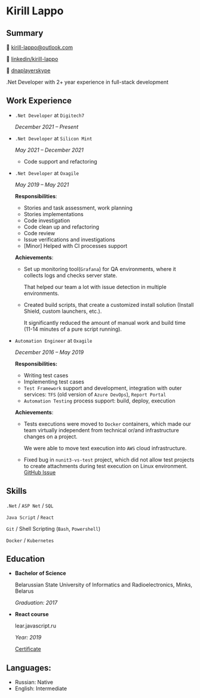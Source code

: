 # Kirill Lappo

## Summary

📧 [kirill-lappo@outlook.com](mailto:kirill-lappo@outlook.com)

💼 [linkedin/kirill-lappo](https://www.linkedin.com/in/kirill-lappo-92a7a4130/)

📱 [dnaplayerskype](skype:dnaplayerskype?chat)

.Net Developer with 2+ year experience in full-stack development

## Work Experience

* `.Net Developer` at `Digitech7`

    *December 2021 – Present*

* `.Net Developer` at `Silicon Mint`

    *May 2021 – December 2021*
    
    * Code support and refactoring

* `.Net Developer` at `Oxagile`

    *May 2019 – May 2021*

    **Responsibilities**:

    * Stories and task assessment, work planning
    * Stories implementations
    * Code investigation
    * Code clean up and refactoring
    * Code review
    * Issue verifications and investigations
    * [Minor] Helped with CI processes support

    **Achievements**:

    * Set up monitoring tool(`Grafana`) for QA environments, where it collects logs and checks server state. 

      That helped our team a lot with issue detection in multiple environments.
 
    * Created build scripts, that create a customized install solution (Install Shield, custom launchers, etc.). 

      It significantly reduced the amount of manual work and build time (11-14 minutes of a pure script running).

* `Automation Engineer` at `Oxagile`

    *December 2016 – May 2019*

    **Responsibilities:**
    * Writing test cases
    * Implementing test cases
    * `Test Framework` support and development, integration with outer services: `TFS` (old version of `Azure DevOps`), `Report Portal`
    * `Automation Testing` process support: build, deploy, execution

    **Achievements**:

    * Tests executions were moved to `Docker` containers, which made our team virtually independent from technical or/and infrastructure changes on a project.

      We were able to move text execution into `AWS` cloud infrastructure.

    * Fixed bug in `nunit3-vs-test` project, which did not allow test projects to create attachments during test execution on Linux environment. [GitHub Issue](https://github.com/nunit/nunit3-vs-adapter/issues/494)

## Skills

`.Net` / `ASP Net` / `SQL`

`Java Script` / `React`

`Git` / Shell Scripting (`Bash`, `Powershell`)

`Docker` / `Kubernetes`

## Education

* **Bachelor of Science**

    Belarussian State University of Informatics and Radioelectronics, Minks, Belarus

    *Graduation: 2017*

* **React course**

    lear.javascript.ru

    *Year: 2019*

    [Certificate](https://learn.javascript.ru/courses/react-20190514/kirill-lappo/en/certificate.jpg)

## Languages:

* Russian: Native
* English: Intermediate
